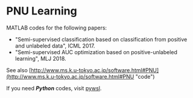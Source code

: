 # PNU Learning

MATLAB codes for the following papers:
- "Semi-supervised classification based on classification from positive and unlabeled data", ICML 2017.
- "Semi-supervised AUC optimization based on positive-unlabeled learning", MLJ 2018.

See also [http://www.ms.k.u-tokyo.ac.jp/software.html#PNU](http://www.ms.k.u-tokyo.ac.jp/software.html#PNU "code")

If you need ***Python*** codes, visit [pywsl](https://github.com/t-sakai-kure/pywsl).

